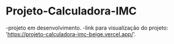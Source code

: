 # Projeto-Calculadora-IMC
-projeto em desenvolvimento.
-link para visualização do projeto: 'https://projeto-calculadora-imc-beige.vercel.app/'.
